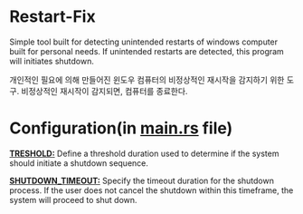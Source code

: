 # Restart-Fix

Simple tool built for detecting unintended restarts of windows computer built for personal needs.
If unintended restarts are detected, this program will initiates shutdown.

개인적인 필요에 의해 만들어진 윈도우 컴퓨터의 비정상적인 재시작을 감지하기 위한 도구. 비정상적인 재시작이 감지되면, 컴퓨터를 종료한다.

# Configuration(in [main.rs](main.rs#28) file)

**[TRESHOLD:](main.rs#28)** Define a threshold duration used to determine if the system should initiate a shutdown sequence.

**[SHUTDOWN_TIMEOUT:](main.rs#35)** Specify the timeout duration for the shutdown process. If the user does not cancel the shutdown within this timeframe, the system will proceed to shut down.
